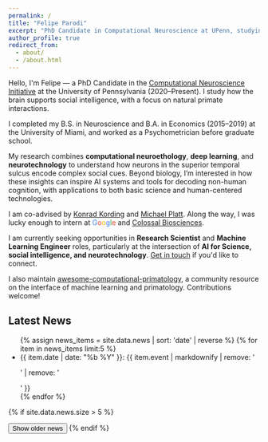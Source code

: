 ```yaml
---
permalink: /
title: "Felipe Parodi"
excerpt: "PhD Candidate in Computational Neuroscience at UPenn, studying social intelligence in primates and machines. Co-advised by Konrad Kording and Michael Platt."
author_profile: true
redirect_from: 
  - about/
  - /about.html
---
```


Hello, I'm Felipe — a PhD Candidate in the [Computational Neuroscience Initiative](https://cni.upenn.edu/) at the University of Pennsylvania (2020–Present). I study how the brain supports social intelligence, with a focus on natural primate interactions.  

I completed my B.S. in Neuroscience and B.A. in Economics (2015–2019) at the University of Miami, and worked as a Psychometrician before graduate school.  

My research combines **computational neuroethology**, **deep learning**, and **neurotechnology** to understand how neurons in the superior temporal sulcus encode complex social cues. Beyond biology, I’m interested in how these insights can inspire AI systems and tools for decoding non-human cognition, with applications to both basic science and human-centered technologies.  

I am co-advised by [Konrad Kording](http://kordinglab.com/) and [Michael Platt](http://plattlabs.rocks/). Along the way, I was lucky enough to intern at <span style="color:#4285F4;">G</span><span style="color:#EA4335;">o</span><span style="color:#FBBC05;">o</span><span style="color:#4285F4;">g</span><span style="color:#34A853;">l</span><span style="color:#EA4335;">e</span> and [Colossal Biosciences](https://colossal.com/).

I am currently seeking opportunities in **Research Scientist** and **Machine Learning Engineer** roles, particularly at the intersection of **AI for Science, social intelligence, and neurotechnology**. [Get in touch](/contact/) if you'd like to connect.  

I also maintain [awesome-computational-primatology](https://github.com/KordingLab/awesome-computational-primatology), a community resource on the interface of machine learning and primatology. Contributions welcome!


## Latest News

<div class="news-container">
  <ul id="news-list" class="news-feed-condensed">
    {% assign news_items = site.data.news | sort: 'date' | reverse %}
    {% for item in news_items limit:5 %}
      <li>
        <span class="news-date">{{ item.date | date: "%b %Y" }}:</span>
        <span class="news-event">{{ item.event | markdownify | remove: '<p>' | remove: '</p>' }}</span>
      </li>
    {% endfor %}
  </ul>

  {% if site.data.news.size > 5 %}
    <ul id="older-news-list" class="news-feed-condensed" style="display:none;">
      {% for item in news_items offset:5 %}
        <li>
          <span class="news-date">{{ item.date | date: "%b %Y" }}:</span>
          <span class="news-event">{{ item.event | markdownify | remove: '<p>' | remove: '</p>' }}</span>
        </li>
      {% endfor %}
    </ul>
    <button id="toggle-news-btn" class="toggle-news-btn">Show older news</button>
  {% endif %}
</div>

<script>
  document.addEventListener('DOMContentLoaded', function() {
    const toggleButton = document.getElementById('toggle-news-btn');
    const olderNewsList = document.getElementById('older-news-list');

    if (toggleButton && olderNewsList) {
      toggleButton.addEventListener('click', function() {
        const isHidden = olderNewsList.style.display === 'none';
        olderNewsList.style.display = isHidden ? 'block' : 'none';
        toggleButton.textContent = isHidden ? 'Hide older news' : 'Show older news';
      });
    }
  });
</script>
